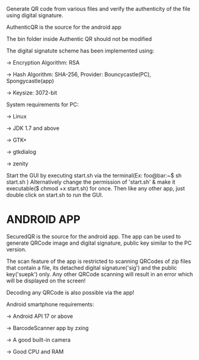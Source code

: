 Generate QR code from various files and verify the authenticity of the file using digital signature.

AuthenticQR is the source for the android app

The bin folder inside Authentic QR should not be modified

The digital signatute scheme has been implemented using:

-> Encryption Algorithm: RSA

-> Hash Algorithm: SHA-256, Provider: Bouncycastle(PC), Spongycastle(app)

-> Keysize: 3072-bit

System requirements for PC:

-> Linux

-> JDK 1.7 and above

-> GTK+

-> gtkdialog

-> zenity

Start the GUI by executing start.sh via the terminal(Ex: foo@bar:~$ sh start.sh )
Alternatively change the permission of 'start.sh' & make it executable($ chmod +x start.sh) for once. Then like any other app, just double click on start.sh to run the GUI.

# ANDROID APP

SecuredQR is the source for the android app. The app can be used to generate QRCode image and digital signature, public key similar to the PC version.

The scan feature of the app is restricted to scanning QRCodes of zip files that contain a file, its detached digital signature('sig') and the public key('suepk') only.
Any other QRCode scanning will result in an error which will be displayed on the screen!

Decoding any QRCode is also possible via the app!

Android smartphone requirements:

-> Android API 17 or above

-> BarcodeScanner app by zxing

-> A good built-in camera

-> Good CPU and RAM
